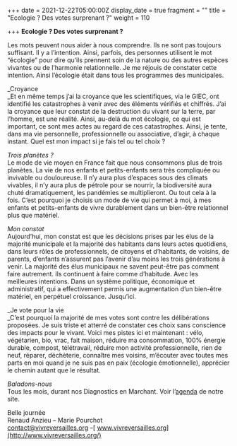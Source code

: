 +++
date = 2021-12-22T05:00:00Z
display_date = true
fragment = ""
title = "Ecologie ? Des votes surprenant ?"
weight = 110

+++
**Ecologie ? Des votes surprenant ?**

Les mots peuvent nous aider à nous comprendre. Ils ne sont pas toujours suffisant. Il y a l’intention. Ainsi, parfois, des personnes utilisent le mot “écologie” pour dire qu’ils prennent soin de la nature ou des autres espèces vivantes ou de l’harmonie relationnelle. Je me réjouis de constater cette intention. Ainsi l’écologie était dans tous les programmes des municipales. 

_Croyance  
_Et en même temps j’ai la croyance que les scientifiques, via le GIEC, ont identifié les catastrophes à venir avec des éléments vérifiés et chiffrés. J’ai la croyance que leur constat de la destruction du vivant sur la terre, par l’homme, est une réalité. Ainsi, au-delà du mot écologie, ce qui est important, ce sont mes actes au regard de ces catastrophes. Ainsi, je tente, dans ma vie personnelle, professionnelle ou associative, d’agir, à chaque instant. Quel est mon impact si je fais tel ou tel choix ?

_Trois planètes ?_  
Le mode de vie moyen en France fait que nous consommons plus de trois planètes. La vie de nos enfants et petits-enfants sera très compliquée ou invivable ou douloureuse. Il n’y aura plus d’espaces sous des climats vivables, il n’y aura plus de pétrole pour se nourrir, la biodiversité aura chuté dramatiquement, les pandémies se multiplieront. Ou tout cela à la fois. C’est pourquoi je choisis un mode de vie qui permet à moi, à mes enfants et petits-enfants de vivre durablement dans un bien-être relationnel plus que matériel.

_Mon constat_  
Aujourd’hui, mon constat est que les décisions prises par les élus de la majorité municipale et la majorité des habitants dans leurs actes quotidiens, dans leurs rôles de professionnels, de citoyens et d’habitants, de voisins, de parents, d’enfants n’assurent pas l’avenir d’au moins les trois générations à venir. La majorité des élus municipaux ne savent peut-être pas comment faire autrement. Ils continuent à faire comme d’habitude. Avec les meilleures intentions. Dans un système politique, économique et administratif, qui a effectivement permis une augmentation d’un bien-être matériel, en perpétuel croissance. Jusqu’ici.

_Je vote pour la vie  
_C’est pourquoi la majorité de mes votes sont contre les délibérations proposées. Je suis triste et atterré de constater ces choix sans conscience des impacts pour le vivant. Voici mes pistes ici et maintenant : vélo, végétarien, bio, vrac, fait maison, réduire ma consommation, 100% énergie durable, compost, télétravail, réduire mon activité professionnelle, rien de neuf, réparer, déchèterie, connaître mes voisins, m’écouter avec toutes mes parts en moi quand je ne suis pas en paix (écologie émotionnelle), apprécier le chemin autant que le résultat.

_Baladons-nous_  
Tous les mois, durant nos Diagnostics en Marchant. Voir l’[agenda](https://vivreversailles.org/?page_id=1449) de notre site.

Belle journée  
Renaud Anzieu – Marie Pourchot  
contact@vivreversailles.org –[ www.vivreversailles.org](http://www.vivreversailles.org/)